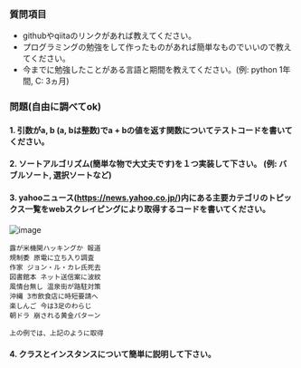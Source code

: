 ### 質問項目

- githubやqiitaのリンクがあれば教えてください。
- プログラミングの勉強をして作ったものがあれば簡単なものでいいので教えてください。
- 今までに勉強したことがある言語と期間を教えてください。(例: python 1年間, C: 3ヵ月)

### 問題(自由に調べてok)

#### 1. 引数がa, b (a, bは整数)でa + bの値を返す関数についてテストコードを書いてください。

#### 2. ソートアルゴリズム(簡単な物で大丈夫です)を１つ実装して下さい。 (例: バブルソート, 選択ソートなど)

#### 3. yahooニュース(https://news.yahoo.co.jp/)内にある主要カテゴリのトピックス一覧をwebスクレイピングにより取得するコードを書いてください。

![image](https://user-images.githubusercontent.com/52794486/102033784-9fb00580-3dff-11eb-9926-e81177ac0522.png)

```
露が米機関ハッキングか 報道
規制委 原電に立ち入り調査
作家 ジョン・ル・カレ氏死去
図書館本 ネット送信案に波紋
風情台無し 温泉街が路駐対策
沖縄 3市飲食店に時短要請へ
楽しんご 今は3足のわらじ
朝ドラ 崩される黄金パターン

上の例では、上記のように取得
```

#### 4. クラスとインスタンスについて簡単に説明して下さい。

